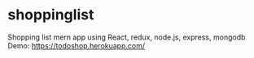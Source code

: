 # shoppinglist
Shopping list mern app using React, redux, node.js, express, mongodb </br>
Demo: https://todoshop.herokuapp.com/
